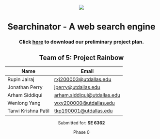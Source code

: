 <center>
  
![](https://i.imgur.com/cLsn26E.jpeg)

# Searchinator - A web search engine

### Click [here](#) to download our preliminary project plan.

## Team of 5: Project Rainbow

| Name                | Email                       |
|---------------------|-----------------------------|
| Rupin Jairaj        | rxj200003@utdallas.edu      |
| Jonathan Perry      | jperry@utdallas.edu         |
| Arham Siddiqui      | arham.siddiqui@utdallas.edu |
| Wenlong Yang        | wxy200000@utdallas.edu      |
| Tanvi Krishna Patil | tkp190001@utdallas.edu      |

Submitted for: <b>SE 6362</b>

Phase 0
</center>